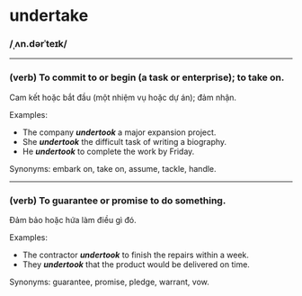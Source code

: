 # undertake

### /ˌʌn.dərˈteɪk/

---

### (verb) To commit to or begin (a task or enterprise); to take on.

Cam kết hoặc bắt đầu (một nhiệm vụ hoặc dự án); đảm nhận.

Examples:
- The company ***undertook*** a major expansion project.
- She ***undertook*** the difficult task of writing a biography.
- He ***undertook*** to complete the work by Friday.

Synonyms: embark on, take on, assume, tackle, handle.

---

### (verb) To guarantee or promise to do something.

Đảm bảo hoặc hứa làm điều gì đó.

Examples:
- The contractor ***undertook*** to finish the repairs within a week.
- They ***undertook*** that the product would be delivered on time.

Synonyms: guarantee, promise, pledge, warrant, vow.
